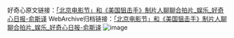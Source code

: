 好奇心原文链接：[「北京电影节」和《美国狙击手》制片人聊聊合拍片_娱乐_好奇心日报-俞斯译](https://www.qdaily.com/articles/8711.html)
WebArchive归档链接：[「北京电影节」和《美国狙击手》制片人聊聊合拍片_娱乐_好奇心日报-俞斯译](http://web.archive.org/web/20190623153333/https://www.qdaily.com/articles/8711.html)
![image](http://ww3.sinaimg.cn/large/007d5XDply1g3vdpo4127j30u03x4qv5)